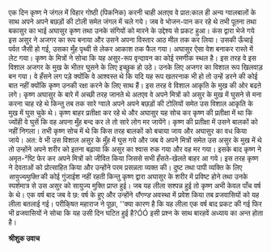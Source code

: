 एक दिन कृष्ण ने जंगल में विहार गोष्ठी (पिकनिक) करनी चाही अतएव वे प्रात:काल ही अन्य ग्वालबालों के साथ अपने अपने बछड़ों की टोली समेत जंगल में चले गये। जब वे भोजन-पान कर रहे थे तभी पूतना तथा बकासुर का भाई अघासुर कृष्ण तथा उनके संगियों को मारने के उद्देश्य से प्रकट हुआ। कंस द्वारा भेजे गये इस असुर ने अजगर का रूप बनाया और उसने अपना विस्तार आठ मील तक कर लिया। उसकी ऊँचाई पर्वत जैसी हो गई, उसका मुँह पृथ्वी से लेकर आकाश तक फैल गया। अघासुर ऐसा वेश बनाकर रास्ते में लेट गया। कृष्ण के मित्रों ने सोचा कि यह असुर-रूप वृन्दावन का कोई रमणीक स्थल है। इस तरह वे इस विशाल अजगर के मुख के भीतर घुसने के लिए इच्छुक हो उठे। उनके लिए अजगर का विशाल रूप खिलवाड़ बन गया। वे हँसने लग पड़े क्योंकि वे आश्वस्त थे कि यदि यह रूप खतरनाक भी हो तो उन्हें डरने की कोई बात नहीं क्योंकि कृष्ण उनकी रक्षा करने के लिए साथ हैं। इस तरह वे विशाल आकृति के मुख की ओर बढऩे लगे। कृष्ण अघासुर के बारे में अच्छी तरह जानते थे अतएव वे अपने मित्रों को असुर के मुख में घुसने से मना करना चाह रहे थे किन्तु तब तक सारे ग्वाले अपने अपने बछड़ों की टोलियों समेत उस विशाल आकृति के मुख में घुस चुके थे। कृष्ण बाहर प्रतीक्षा कर रहे थे और अघासुर यह सोच कर कृष्ण की प्रतीक्षा में था कि ज्योंही वे घुसें कि वह अपना मुँह बन्द कर ले तो सारे लोग मर जायेंगे। कृष्ण की प्रतीक्षा में उसने बालकों को नहीं निगला। तभी कृष्ण सोच में थे कि किस तरह बालकों को बचाया जाय और अघासुर का वध किया जाये। अत: वे भी उस विशाल असुर के मुँह में घुस गये और जब वे अपने मित्रों समेत उस असुर के मुख में थे तो उन्होंने अपने शरीर को इतना बढ़ाया कि असुर का श्वास रुक गया और वह मर गया। इसके बाद कृष्ण ने अमृत-²ष्टि फेर कर अपने मित्रों को जीवित किया जिससे सभी हँसते-खेलते बाहर आ गये। इस तरह कृष्ण ने देवताओं को प्रोत्साहित किया और उन्होंने परम प्रसन्नता व्यक्त की। दुष्ट तथा पापी व्यक्ति के लिए *सायुज्यमुक्ति* की कोई गुंजाईश नहीं रहती किन्तु कृष्ण द्वारा अघासुर के शरीर में प्रविष्ट होने तथा उनके स्पर्शमात्र से उस असुर को सायुज्य मुक्ति प्राप्त हुई। जब यह लीला सश्पन्न हुई तो कृष्ण अभी केवल पाँच वर्ष के थे। एक वर्ष बाद जब वे छ: वर्ष के हुए और उन्होंने *पौगण्ड* अवस्था में प्रवेश किया तब व्रजवासियों को यह लीला बतलाई गई। परीकि्षत महाराज ने पूछा, ''क्या कारण है कि यह लीला एक वर्ष बाद प्रकट की गई फिर भी व्रजवासियों ने सोचा कि यह उसी दिन घटित हुई है?ÓÓ इसी प्रश्न के साथ बारहवें अध्याय का अन्त होता है।  

**श्रीशुक उवाच** 